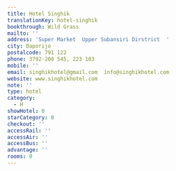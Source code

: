 ```yaml
---
title: Hotel Singhik
translationKey: hotel-singhik
bookthrough: Wild Grass
mailto: ''
address: 'Super Market  Upper Subansiri Dirstrict  '
city: Daporijo
postalcode: 791 122
phone: 3792-200 545, 223 103
mobile: ''
email: singhikhotel@gmail.com  info@singhikhotel.com
website: www.singhikhotel.com
note: ''
type: hotel
category:
  - H
showHotel: 0
starCategory: 0
checkout: ''
accessRail: ''
accessAir: ''
accessBus: ''
advantage: ''
rooms: 0
---
```

